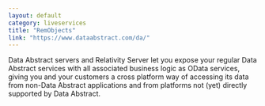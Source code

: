 ```yaml
---
layout: default
category: liveservices
title: "RemObjects"
link: "https://www.dataabstract.com/da/"
---
```

Data Abstract servers and Relativity Server let you expose your regular Data Abstract services with all associated business logic as OData services, giving you and your customers a cross platform way of accessing its data from non-Data Abstract applications and from platforms not (yet) directly supported by Data Abstract.
